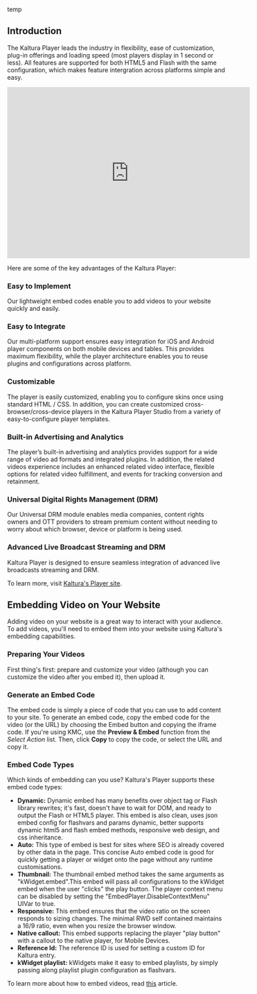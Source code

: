 temp


## Introduction  

The Kaltura Player leads the industry in flexibility, ease of customization, plug-in offerings and loading speed (most players display in 1 second or less). All features are supported for both HTML5 and Flash with the same configuration, which makes feature intergration across platforms simple and easy. 

<iframe src="http://cdnapi.kaltura.com/p/243342/sp/24334200/embedIframeJs/uiconf_id/20540612/partner_id/243342?iframeembed=true&playerId=kaltura_player&entry_id=1_sf5ovm7u&flashvars[streamerType]=auto" width="560" height="395" allowfullscreen webkitallowfullscreen mozAllowFullScreen frameborder="0"></iframe>

Here are some of the key advantages of the Kaltura Player:

### Easy to Implement  

Our lightweight embed codes enable you to add videos to your website quickly and easily.

### Easy to Integrate  

Our multi-platform support ensures easy integration for iOS and Android player components on both mobile devices and tables. This provides maximum flexibility, while the player architecture enables you to reuse plugins and configurations across platform.

### Customizable  

The player is easily customized, enabling you to configure skins once using standard HTML / CSS. In addition, you can create customized cross-browser/cross-device players in the Kaltura Player Studio from a variety of easy-to-configure player templates.

### Built-in Advertising and Analytics  

The player’s built-in advertising and analytics provides support for a wide range of video ad formats and integrated plugins. In addition, the related videos experience includes an enhanced related video interface, flexible options for related video fulfillment, and events for tracking conversion and retainment.

### Universal Digital Rights Management (DRM)  

Our Universal DRM module enables media companies, content rights owners and OTT providers to stream premium content without needing to worry about which browser, device or platform is being used. 

### Advanced Live Broadcast Streaming and DRM  

Kaltura Player is designed to ensure seamless integration of advanced live broadcasts streaming and DRM.

To learn more, visit [Kaltura's Player site](http://player.kaltura.com/docs/).


## Embedding Video on Your Website  

Adding video on your website is a great way to interact with your audience. To add videos, you'll need to embed them into your website using Kaltura's embedding capabilities.

### Preparing Your Videos  

First thing's first: prepare and customize your video (although you can customize the video after you embed it), then upload it.

### Generate an Embed Code  

The embed code is simply a piece of code that you can use to add content to your site. To generate an embed code, copy the embed code for the video (or the URL) by choosing the Embed button and copying the iframe code. If you're using KMC, use the **Preview & Embed** function from the *Select Action* list. Then, click **Copy** to copy the code, or select the URL and copy it.

### Embed Code Types  

Which kinds of embedding can you use? Kaltura's Player supports these embed code types:

* **Dynamic:** Dynamic embed has many benefits over object tag or Flash library rewrites; it's fast, doesn't have to wait for DOM, and ready to output the Flash or HTML5 player. This embed is also clean, uses json embed config for flashvars and params dynamic, better supports dynamic html5 and flash embed methods, responsive web design, and css inheritance.
* **Auto:** This type of embed is best for sites where SEO is already covered by other data in the page. This concise Auto embed code is good for quickly getting a player or widget onto the page without any runtime customisations.
* **Thumbnail:** The thumbnail embed method takes the same arguments as "kWidget.embed".This embed will pass all configurations to the kWidget embed when the user "clicks" the play button. The player context menu can be disabled by setting the "EmbedPlayer.DisableContextMenu" UIVar to true.
* **Responsive:** This embed ensures that the video ratio on the screen responds to sizing changes. The minimal RWD self contained maintains a 16/9 ratio, even when you resize the browser window.
* **Native callout:** This embed supports replacing the player "play button" with a callout to the native player, for Mobile Devices.
* **Reference Id:** The reference ID is used for setting a custom ID for Kaltura entry.
* **kWidget playlist:** kWidgets make it easy to embed playlists, by simply passing along playlist plugin configuration as flashvars.

To learn more about how to embed videos, read [this](http://player.kaltura.com/docs/PlayerRules) article.
